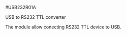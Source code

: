 <!--- PrjInfo ---> <!--- Please remove this line after manually editing --->
<!--- 00a56be08b96043df9e37d6aff7b6990 --->
<!--- Created:20170111-16:38: ---> 
<!--- Author:Mlab: ---> 
<!--- AuthorEmail:mlab@mlab.cz: ---> 
<!--- Tags:imported: ---> 
<!--- Ust:None: ---> 
<!--- Name:USB232R01A: --->
#USB232R01A 
<!--- LongName --->
USB to RS232 TTL converter
<!--- ELongName ---> 

<!--- Lead --->
The module allow conecting RS232 TTL device to USB.
<!--- ELead ---> 


​
​
<!--- Description --->
<!--- EDescription --->
<!--- Content --->
<!--- EContent --->
            